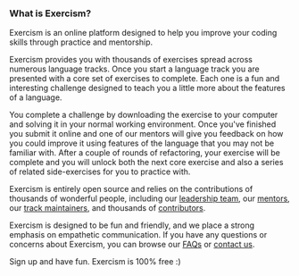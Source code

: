 ### What is Exercism?

Exercism is an online platform designed to help you improve your coding skills through practice and mentorship. 

Exercism provides you with thousands of exercises spread across numerous language tracks. Once you start a language track you are presented with a core set of exercises to complete. Each one is a fun and interesting challenge designed to teach you a little more about the features of a language. 

You complete a challenge by downloading the exercise to your computer and solving it in your normal working environment. Once you've finished you submit it online and one of our mentors will give you feedback on how you could improve it using features of the language that you may not be familiar with. After a couple of rounds of refactoring, your exercise will be complete and you will unlock both the next core exercise and also a series of related side-exercises for you to practice with.

Exercism is entirely open source and relies on the contributions of thousands of wonderful people, including our [leadership team](/team), our [mentors](/team/mentors), our [track maintainers](/team/maintainers), and thousands of [contributors](/team/contributors).

Exercism is designed to be fun and friendly, and we place a strong emphasis on empathetic communication. If you have any questions or concerns about Exercism, you can browse our [FAQs](/faqs) or [contact us](/contact).

Sign up and have fun. Exercism is 100% free :)
